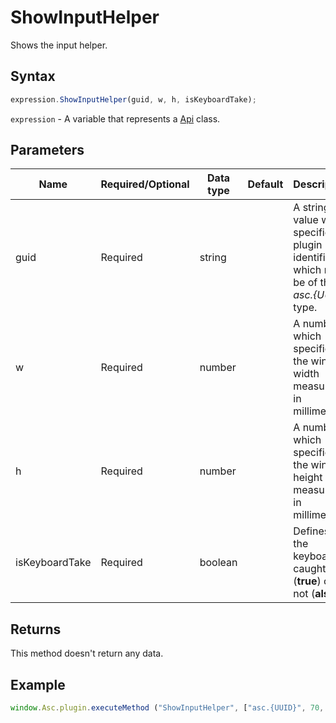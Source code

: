 # ShowInputHelper

Shows the input helper.

## Syntax

```javascript
expression.ShowInputHelper(guid, w, h, isKeyboardTake);
```

`expression` - A variable that represents a [Api](../Api.md) class.

## Parameters

| **Name** | **Required/Optional** | **Data type** | **Default** | **Description** |
| ------------- | ------------- | ------------- | ------------- | ------------- |
| guid | Required | string |  | A string value which specifies a plugin identifier which must be of the *asc.&#123;UUID&#125;* type. |
| w | Required | number |  | A number which specifies the window width measured in millimeters. |
| h | Required | number |  | A number which specifies the window height measured in millimeters. |
| isKeyboardTake | Required | boolean |  | Defines if the keyboard is caught (**true**) or not (**alse**). |

## Returns

This method doesn't return any data.

## Example

```javascript editor-pptx
window.Asc.plugin.executeMethod ("ShowInputHelper", ["asc.{UUID}", 70, 70, true]);
```

